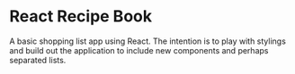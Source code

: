 # React Recipe Book
A basic shopping list app using React. The intention is to play with stylings and build out the application to include new components and perhaps separated lists.
